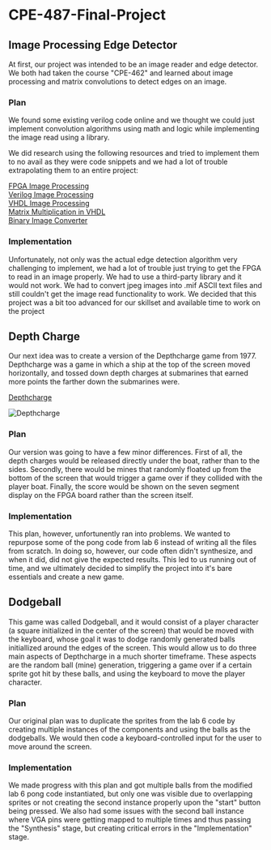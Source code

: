 # CPE-487-Final-Project

## Image Processing Edge Detector
At first, our project was intended to be an image reader and edge detector. We both had taken the course "CPE-462" and learned about image processing and matrix convolutions to detect edges on an image. 

### Plan
We found some existing verilog code online and we thought we could just implement convolution algorithms using math and logic while implementing the image read using a library.

We did research using the following resources and tried to implement them to no avail as they were code snippets and we had a lot of trouble extrapolating them to an entire project:

[FPGA Image Processing](https://medium.com/accelerated-image-processing-using-fpgas/image-processing-using-fpgas-8c703ef45808)  
[Verilog Image Processing](https://www.fpga4student.com/2016/11/image-processing-on-fpga-verilog.html)  
[VHDL Image Processing](https://www.fpga4student.com/2018/08/how-to-read-image-in-vhdl.html)  
[Matrix Multiplication in VHDL](https://www.fpga4student.com/2016/11/matrix-multiplier-core-design.html)  
[Binary Image Converter](https://www.dcode.fr/binary-image)  


### Implementation
Unfortunately, not only was the actual edge detection algorithm very challenging to implement, we had a lot of trouble just trying to get the FPGA to read in an image properly. We had to use a third-party library and it would not work. We had to convert jpeg images into .mif ASCII text files and still couldn't get the image read functionality to work. We decided that this project was a bit too advanced for our skillset and available time to work on the project

## Depth Charge
Our next idea was to create a version of the Depthcharge game from 1977. Depthcharge was a game in which a ship at the top of the screen moved horizontally, and tossed down depth charges at submarines that earned more points the farther down the submarines were.

[Depthcharge](https://en.wikipedia.org/wiki/Depthcharge)

![Depthcharge](https://github.com/[mjworski22]/[CPE-487-Final-Project]/blob/[main]/images/depthch_screenshot.png?raw=true)

### Plan
Our version was going to have a few minor differences. First of all, the depth charges would be released directly under the boat, rather than to the sides. Secondly, there would be mines that randomly floated up from the bottom of the screen that would trigger a game over if they collided with the player boat. Finally, the score would be shown on the seven segment display on the FPGA board rather than the screen itself. 

### Implementation
This plan, however, unfortunently ran into problems. We wanted to repurpose some of the pong code from lab 6 instead of writing all the files from scratch. In doing so, however, our code often didn't synthesize, and when it did, did not give the expected results. This led to us running out of time, and we ultimately decided to simplify the project into it's bare essentials and create a new game. 

## Dodgeball
This game was called Dodgeball, and it would consist of a player character (a square initialized in the center of the screen) that would be moved with the keyboard, whose goal it was to dodge randomly generated balls initiallized around the edges of the screen. This would allow us to do three main aspects of Depthcharge in a much shorter timeframe. These aspects are the random ball (mine) generation, triggering a game over if a certain sprite got hit by these balls, and using the keyboard to move the player character.

### Plan
Our original plan was to duplicate the sprites from the lab 6 code by creating multiple instances of the components and using the balls as the dodgeballs. We would then code a keyboard-controlled input for the user to move around the screen.

### Implementation
We made progress with this plan and got multiple balls from the modified lab 6 pong code instantiated, but only one was visible due to overlapping sprites or not creating the second instance properly upon the "start" button being pressed. We also had some issues with the second ball instance where VGA pins were getting mapped to multiple times and thus passing the "Synthesis" stage, but creating critical errors in the "Implementation" stage.
